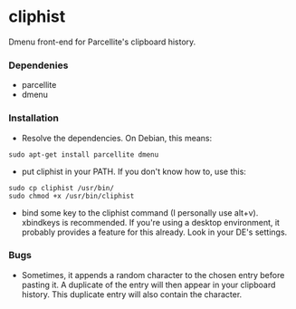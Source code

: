 cliphist
========

Dmenu front-end for Parcellite's clipboard history.

### Dependenies
- parcellite
- dmenu

### Installation
- Resolve the dependencies. On Debian, this means:

`sudo apt-get install parcellite dmenu`
- put cliphist in your PATH. If you don't know how to, use this:

```
sudo cp cliphist /usr/bin/
sudo chmod +x /usr/bin/cliphist
```
- bind some key to the cliphist command (I personally use alt+v). xbindkeys is recommended. If you're using a desktop environment, it probably provides a feature for this already. Look in your DE's settings.

### Bugs
- Sometimes, it appends a random character to the chosen entry before pasting it. A duplicate of the entry will then appear in your clipboard history. This duplicate entry will also contain the character.
